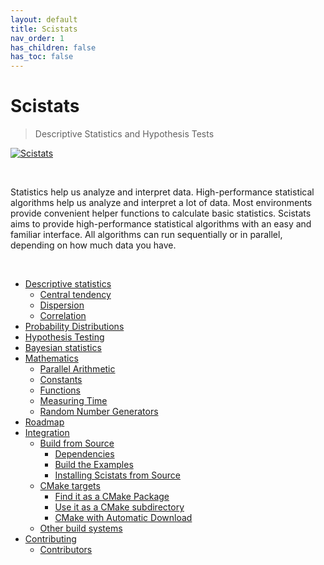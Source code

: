 ```yaml
---
layout: default
title: Scistats
nav_order: 1
has_children: false
has_toc: false
---
```

# Scistats

> Descriptive Statistics and Hypothesis Tests

[![Scistats](https://www.kdnuggets.com/wp-content/uploads/statistics-header.jpg)](https://alandefreitas.github.io/scistats/)

<br/>

Statistics help us analyze and interpret data. High-performance statistical algorithms help us analyze and interpret a lot of data. Most environments provide convenient helper functions to calculate basic statistics. Scistats aims to provide high-performance statistical algorithms with an easy and familiar interface. All algorithms can run sequentially or in parallel, depending on how much data you have.

<br/>

<!-- https://gist.github.com/jbroadway/2836900 -->


- [Descriptive statistics](descriptive-statistics.md)
  - [Central tendency](descriptive-statistics/central-tendency.md)
  - [Dispersion](descriptive-statistics/dispersion.md)
  - [Correlation](descriptive-statistics/correlation.md)
- [Probability Distributions](probability-distributions.md)
- [Hypothesis Testing](hypothesis-testing.md)
- [Bayesian statistics](bayesian-statistics.md)
- [Mathematics](mathematics.md)
  - [Parallel Arithmetic](mathematics/parallel-arithmetic.md)
  - [Constants](mathematics/constants.md)
  - [Functions](mathematics/functions.md)
  - [Measuring Time](mathematics/measuring-time.md)
  - [Random Number Generators](mathematics/random-number-generators.md)
- [Roadmap](roadmap.md)
- [Integration](integration.md)
  - [Build from Source](integration/build-from-source.md)
    - [Dependencies](integration/build-from-source/dependencies.md)
    - [Build the Examples](integration/build-from-source/build-the-examples.md)
    - [Installing Scistats from Source](integration/build-from-source/installing-scistats-from-source.md)
  - [CMake targets](integration/cmake-targets.md)
    - [Find it as a CMake Package](integration/cmake-targets/find-it-as-a-cmake-package.md)
    - [Use it as a CMake subdirectory](integration/cmake-targets/use-it-as-a-cmake-subdirectory.md)
    - [CMake with Automatic Download](integration/cmake-targets/cmake-with-automatic-download.md)
  - [Other build systems](integration/other-build-systems.md)
- [Contributing](contributing.md)
  - [Contributors](contributing/contributors.md)


<!-- Generated with mdsplit: https://github.com/alandefreitas/mdsplit -->
